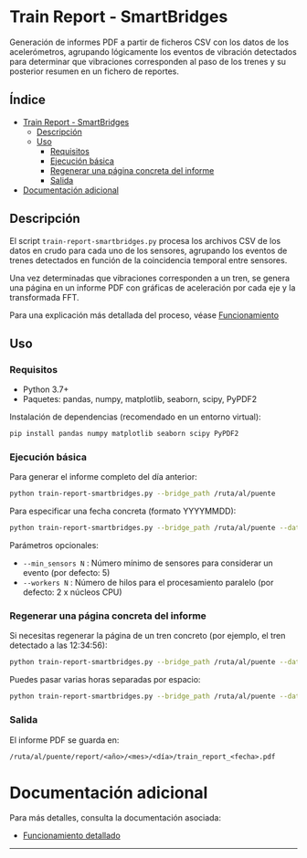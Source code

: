 # Train Report - SmartBridges <!-- omit from toc -->

Generación de informes PDF a partir de ficheros CSV con los datos de los acelerómetros, agrupando lógicamente los eventos de vibración detectados para determinar que vibraciones corresponden al paso de los trenes y su posterior resumen en un fichero de reportes.

## Índice <!-- omit from toc -->

- [Train Report - SmartBridges](#train-report---smartbridges)
  - [Descripción](#descripción)
  - [Uso](#uso)
    - [Requisitos](#requisitos)
    - [Ejecución básica](#ejecución-básica)
    - [Regenerar una página concreta del informe](#regenerar-una-página-concreta-del-informe)
    - [Salida](#salida)
- [Documentación adicional](#documentación-adicional)


## Descripción

El script `train-report-smartbridges.py` procesa los archivos CSV de los datos en crudo para cada uno de los sensores, agrupando los eventos de trenes detectados en función de la coincidencia temporal entre sensores. 

Una vez determinadas que vibraciones corresponden a un tren, se genera una página en un informe PDF con gráficas de aceleración por cada eje y la transformada FFT.

Para una explicación más detallada del proceso, véase [Funcionamiento](./EXPLANATION.md)

## Uso

### Requisitos

- Python 3.7+
- Paquetes: pandas, numpy, matplotlib, seaborn, scipy, PyPDF2

Instalación de dependencias (recomendado en un entorno virtual):

```sh
pip install pandas numpy matplotlib seaborn scipy PyPDF2
```

### Ejecución básica

Para generar el informe completo del día anterior:

```sh
python train-report-smartbridges.py --bridge_path /ruta/al/puente
```

Para especificar una fecha concreta (formato YYYYMMDD):

```sh
python train-report-smartbridges.py --bridge_path /ruta/al/puente --date 20240601
```

Parámetros opcionales:

- `--min_sensors N` : Número mínimo de sensores para considerar un evento (por defecto: 5)
- `--workers N`     : Número de hilos para el procesamiento paralelo (por defecto: 2 x núcleos CPU)

### Regenerar una página concreta del informe

Si necesitas regenerar la página de un tren concreto (por ejemplo, el tren detectado a las 12:34:56):

```sh
python train-report-smartbridges.py --bridge_path /ruta/al/puente --date 20240601 --regenerar-hora 12:34:56
```

Puedes pasar varias horas separadas por espacio:

```sh
python train-report-smartbridges.py --bridge_path /ruta/al/puente --date 20240601 --regenerar-hora 12:34:56 13:45:00
```

### Salida

El informe PDF se guarda en:

```
/ruta/al/puente/report/<año>/<mes>/<día>/train_report_<fecha>.pdf
```

# Documentación adicional
Para más detalles, consulta la documentación asociada:
- [Funcionamiento detallado](./EXPLANATION.md)



---



